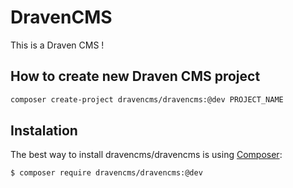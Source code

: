 # DravenCMS

This is a Draven CMS !

## How to create new Draven CMS project

```sh
composer create-project dravencms/dravencms:@dev PROJECT_NAME
```

## Instalation

The best way to install dravencms/dravencms is using  [Composer](http://getcomposer.org/):


```sh
$ composer require dravencms/dravencms:@dev
```
